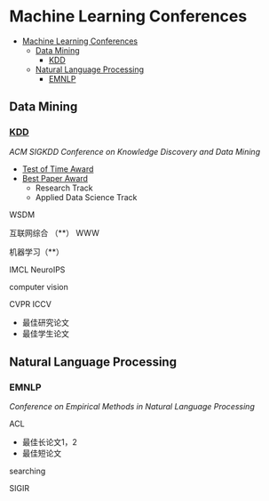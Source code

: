 # Machine Learning Conferences

- [Machine Learning Conferences](#machine-learning-conferences)
  - [Data Mining](#data-mining)
    - [KDD](#kdd)
  - [Natural Language Processing](#natural-language-processing)
    - [EMNLP](#emnlp)

## Data Mining

### [KDD](https://www.kdd.org/)

*ACM SIGKDD Conference on Knowledge Discovery and Data Mining*

- [Test of Time Award](https://www.kdd.org/awards/kdd-test-of-time-award)
- [Best Paper Award](https://www.kdd.org/awards/sigkdd-best-research-paper-awards)
  - Research Track
  - Applied Data Science Track

WSDM

互联网综合 （**）
WWW

机器学习（**）

IMCL
NeuroIPS

computer vision

CVPR
ICCV

- 最佳研究论文
- 最佳学生论文

## Natural Language Processing

### EMNLP

*Conference on Empirical Methods in Natural Language Processing*


ACL



- 最佳长论文1，2
- 最佳短论文

searching

SIGIR